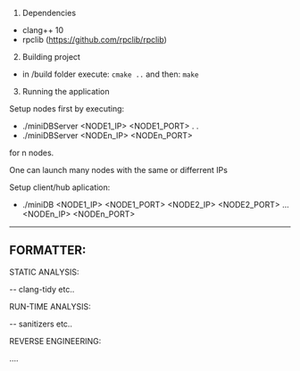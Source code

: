 1. Dependencies

- clang++ 10 
- rpclib (https://github.com/rpclib/rpclib)

2. Building project

- in /build folder execute: 
`cmake ..`
and then:
`make`


3. Running the application

Setup nodes first by executing:

- ./miniDBServer <NODE1_IP> <NODE1_PORT>
.
.
- ./miniDBServer <NODEn_IP> <NODEn_PORT>

for n nodes.

One can launch many nodes with the same or differrent IPs

Setup client/hub aplication:

- ./miniDB <NODE1_IP> <NODE1_PORT> <NODE2_IP> <NODE2_PORT> ... <NODEn_IP> <NODEn_PORT>


---------------------------------------------------


FORMATTER:
--


STATIC ANALYSIS:

-- clang-tidy etc..


RUN-TIME ANALYSIS:

-- sanitizers etc..

REVERSE ENGINEERING:

....
